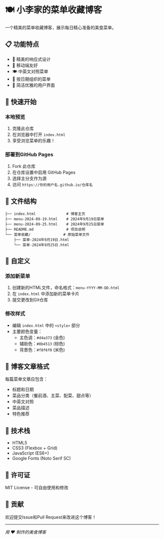 # 🍽️ 小李家的菜单收藏博客

一个精美的菜单收藏博客，展示每日精心准备的美食菜单。

## 📋 功能特点

- 🎨 精美的响应式设计
- 📱 移动端友好
- 🍽️ 中英文对照菜单
- 📅 按日期组织的菜单
- 🎯 简洁优雅的用户界面

## 🚀 快速开始

### 本地预览
1. 克隆此仓库
2. 在浏览器中打开 `index.html`
3. 享受浏览菜单的乐趣！

### 部署到GitHub Pages
1. Fork 此仓库
2. 在仓库设置中启用 GitHub Pages
3. 选择主分支作为源
4. 访问 `https://你的用户名.github.io/仓库名`

## 📁 文件结构

```
├── index.html              # 博客主页
├── menu-2024-09-19.html    # 2024年9月19日菜单
├── menu-2024-09-25.html    # 2024年9月25日菜单
├── README.md               # 项目说明
└── 菜单收藏/               # 原始菜单文件
    ├── 菜单-2024年9月19日.html
    └── 菜单-2024年9月25日.html
```

## 🎨 自定义

### 添加新菜单
1. 创建新的HTML文件，命名格式：`menu-YYYY-MM-DD.html`
2. 在 `index.html` 中添加新的菜单卡片
3. 提交更改到Git仓库

### 修改样式
- 编辑 `index.html` 中的 `<style>` 部分
- 主要颜色变量：
  - 主色调：`#d4a373` (金色)
  - 辅助色：`#8b4513` (棕色)
  - 背景色：`#f8f6f0` (米色)

## 📝 博客文章格式

每篇菜单文章应包含：
- 标题和日期
- 菜品分类（餐前酒、主菜、配菜、甜点等）
- 中英文对照
- 菜品描述
- 特色推荐

## 🔧 技术栈

- HTML5
- CSS3 (Flexbox + Grid)
- JavaScript (ES6+)
- Google Fonts (Noto Serif SC)

## 📄 许可证

MIT License - 可自由使用和修改

## 🤝 贡献

欢迎提交Issue和Pull Request来改进这个博客！

---

*用 ❤️ 制作的美食博客*
